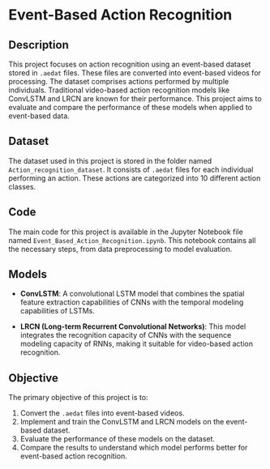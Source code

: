 # Event-Based Action Recognition

## Description
This project focuses on action recognition using an event-based dataset stored in `.aedat` files. These files are converted into event-based videos for processing. The dataset comprises actions performed by multiple individuals. Traditional video-based action recognition models like ConvLSTM and LRCN are known for their performance. This project aims to evaluate and compare the performance of these models when applied to event-based data.

## Dataset
The dataset used in this project is stored in the folder named `Action_recognition_dataset`. It consists of `.aedat` files for each individual performing an action. These actions are categorized into 10 different action classes. 

## Code
The main code for this project is available in the Jupyter Notebook file named `Event_Based_Action_Recognition.ipynb`. This notebook contains all the necessary steps, from data preprocessing to model evaluation.

## Models
- **ConvLSTM**: A convolutional LSTM model that combines the spatial feature extraction capabilities of CNNs with the temporal modeling capabilities of LSTMs.
  
- **LRCN (Long-term Recurrent Convolutional Networks)**: This model integrates the recognition capacity of CNNs with the sequence modeling capacity of RNNs, making it suitable for video-based action recognition.

## Objective
The primary objective of this project is to:
1. Convert the `.aedat` files into event-based videos.
2. Implement and train the ConvLSTM and LRCN models on the event-based dataset.
3. Evaluate the performance of these models on the dataset.
4. Compare the results to understand which model performs better for event-based action recognition.
